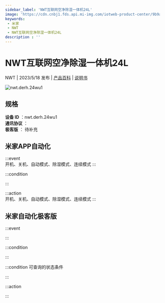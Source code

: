 ```yaml
---
sidebar_label: 'NWT互联网空净除湿一体机24L'
image: 'https://cdn.cnbj1.fds.api.mi-img.com/iotweb-product-center/9b9a22a38a5207e7a276407c7ac74a4f_1680165112885.png?GalaxyAccessKeyId=AKVGLQWBOVIRQ3XLEW&Expires=9223372036854775807&Signature=I8NkGZZrzE+rzfOA4XHeMpjd/CM='
keywords: 
 - 米家
 - NWT
 - NWT互联网空净除湿一体机24L
description : ''
---
```

# NWT互联网空净除湿一体机24L

NWT | 2023/5/18 发布 | [产品百科](https://home.mi.com/webapp/content/baike/product/index.html?model=nwt.derh.24wu1/) | [说明书](https://home.mi.com/views/introduction.html?model=nwt.derh.24wu1&region=cn)

![nwt.derh.24wu1](https://cdn.cnbj1.fds.api.mi-img.com/iotweb-product-center/9b9a22a38a5207e7a276407c7ac74a4f_1680165112885.png?GalaxyAccessKeyId=AKVGLQWBOVIRQ3XLEW&Expires=9223372036854775807&Signature=I8NkGZZrzE+rzfOA4XHeMpjd/CM=)

## 规格  
> 
**设备 ID** ：nwt.derh.24wu1  
**通讯协议** ：  
**极客版**  ： 待补充 


## 米家APP自动化  

:::event  
开机、关机、自动模式、除湿模式、连续模式
:::

:::condition  

:::

:::action   
开机、关机、自动模式、除湿模式、连续模式
:::

## 米家自动化极客版  

:::event  

:::

:::condition  

:::

:::condition 可查询的状态条件  

:::

:::action  

:::

        
